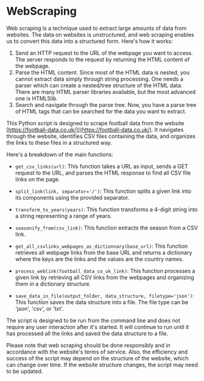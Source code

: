 # WebScraping

Web scraping is a technique used to extract large amounts of data from websites. The data on websites is unstructured, and web scraping enables us to convert this data into a structured form. Here's how it works:

1. Send an HTTP request to the URL of the webpage you want to access. The server responds to the request by returning the HTML content of the webpage.
2. Parse the HTML content. Since most of the HTML data is nested, you cannot extract data simply through string processing. One needs a parser which can create a nested/tree structure of the HTML data. There are many HTML parser libraries available, but the most advanced one is HTML5lib.
3. Search and navigate through the parse tree. Now, you have a parse tree of HTML tags that can be searched for the data you want to extract.

This Python script is designed to scrape football data from the website [https://football-data.co.uk/]((https://football-data.co.uk/). It navigates through the website, identifies CSV files containing the data, and organizes the links to these files in a structured way.

Here's a breakdown of the main functions:

- `get_csv_links(url)`: This function takes a URL as input, sends a GET request to the URL, and parses the HTML response to find all CSV file links on the page.

- `split_link(link, separator='/')`: This function splits a given link into its components using the provided separator.

- `transform_to_years(years)`: This function transforms a 4-digit string into a string representing a range of years.

- `seasonify_from(csv_link)`: This function extracts the season from a CSV link.

- `get_all_csvlinks_webpages_as_dictionnary(base_url)`: This function retrieves all webpage links from the base URL and returns a dictionary where the keys are the links and the values are the country names.

- `process_weblink(football_data_co_uk_link)`: This function processes a given link by retrieving all CSV links from the webpages and organizing them in a dictionary structure.

- `save_data_in_file(output_folder, data_structure, filetype='json')`: This function saves the data structure into a file. The file type can be 'json', 'csv', or 'txt'.

The script is designed to be run from the command line and does not require any user interaction after it's started. It will continue to run until it has processed all the links and saved the data structure to a file.

Please note that web scraping should be done responsibly and in accordance with the website's terms of service. Also, the efficiency and success of the script may depend on the structure of the website, which can change over time. If the website structure changes, the script may need to be updated. 

